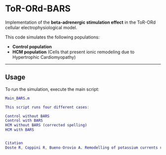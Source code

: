 # ToR-ORd-BARS

Implementation of the **beta-adrenergic stimulation effect** in the ToR-ORd cellular electrophysiological model.  

This code simulates the following populations:  
- **Control population**  
- **HCM population** (Cells that present ionic remodeling due to Hypertrophic Cardiomyopathy)

---

## **Usage**
To run the simulation, execute the main script:  

```matlab
Main_BARS.m

This script runs four different cases:

Control without BARS
Control with BARS
HCM without BARS (corrected spelling)
HCM with BARS


Citation
Doste R, Coppini R, Bueno-Orovio A. Remodelling of potassium currents underlies arrhythmic action potential prolongation under beta-adrenergic stimulation in hypertrophic cardiomyopathy. J Mol Cell Cardiol. 2022 Nov;172:120-131. doi: 10.1016/j.yjmcc.2022.08.361. Epub 2022 Sep 2. PMID: 36058298.

